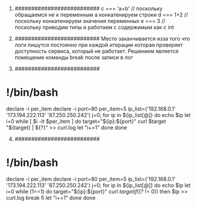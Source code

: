 1. ##########################
с === 'a+b' // поскольку обращаемся не к переменным а конкатенируем строки
d === 1+2 // поскольку конкатенируем значения переменных
e === 3 // поскольку приводим типы и работаем с содержимым как с int

2. ##########################
Место заканчивается изза того что логи пишутся постоянно при каждой итерации которая проверяет доступность сервиса, который не работает. Решением является помещение команды break после записи в лог

3. ##########################
# !/bin/bash
declare -i per_item
declare -i
port=80
per_item=5
ip_list=('192.168.0.1' '173.194.222.113' '87.250.250.242')
j=0;
for ip in ${ip_list[@]}
do
    echo $ip
    let i=0
    while [ $i -lt $per_item ]
    do
        target="${ip}:${port}"
	      curl $target
	      "${target} | ${?}" >> curl.log
        let "i+=1"
    done
done

4. ##########################
# !/bin/bash
declare -i per_item
declare -i
port=80
per_item=5
ip_list=('192.168.0.1' '173.194.222.113' '87.250.250.242')
j=0;
for ip in ${ip_list[@]}
do
    echo $ip
    let i=0
    while (1==1)
    do
        target="${ip}:${port}"
	      curl $target
	      if (($? != 0))
	      then
	        $ip >> curl.log
	        break
	      fi
        let "i+=1"
    done
done
